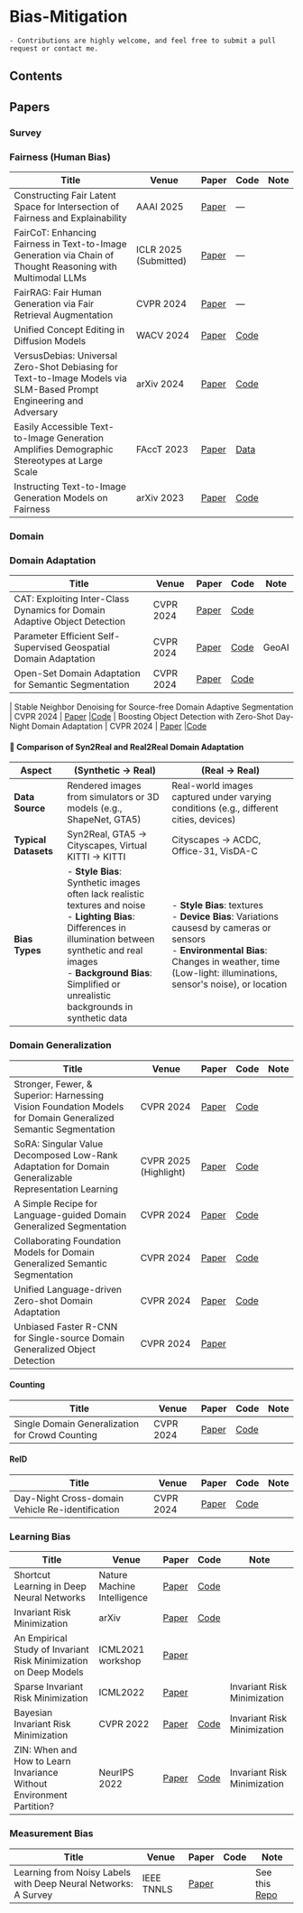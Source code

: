 # Bias-Mitigation


```
- Contributions are highly welcome, and feel free to submit a pull request or contact me.
```
## Contents


## Papers

### Survey
### Fairness (Human Bias)
| Title                                                                                                                | Venue       | Paper                                                                                                                     | Code | Note                   |
|----------------------------------------------------------------------------------------------------------------------|------------------------|----------------------------------------------------------------------------------------------------------------------------------|------|------------------------|
| Constructing Fair Latent Space for Intersection of Fairness and Explainability                                      | AAAI 2025              | [Paper](https://ojs.aaai.org/index.php/AAAI/article/view/32436)                                                                 | —    |  |
| FairCoT: Enhancing Fairness in Text-to-Image Generation via Chain of Thought Reasoning with Multimodal LLMs         | ICLR 2025 (Submitted)  | [Paper](https://openreview.net/forum?id=WGWoRZb0pT)                                                                             | —    |      |
| FairRAG: Fair Human Generation via Fair Retrieval Augmentation                                                      | CVPR 2024              | [Paper](https://openaccess.thecvf.com/content/CVPR2024/papers/Shrestha_FairRAG_Fair_Human_Generation_via_Fair_Retrieval_Augmentation_CVPR_2024_paper.pdf) | —    |           |
| Unified Concept Editing in Diffusion Models                                                                         | WACV 2024              | [Paper](https://arxiv.org/pdf/2308.14761)                                                                                       |[Code](https://github.com/rohitgandikota/unified-concept-editing)    |    |
| VersusDebias: Universal Zero-Shot Debiasing for Text-to-Image Models via SLM-Based Prompt Engineering and Adversary | arXiv 2024             | [Paper](https://arxiv.org/pdf/2407.19524)                                                                                       |[Code](https://github.com/versusdebias/versusdebias)    |             |
| Easily Accessible Text-to-Image Generation Amplifies Demographic Stereotypes at Large Scale                         | FAccT 2023             | [Paper](https://arxiv.org/pdf/2211.03759)                                                                                       | [Data](https://github.com/vinid/text-to-image-bias)    |         |
| Instructing Text-to-Image Generation Models on Fairness                                                             | arXiv 2023             | [Paper](https://arxiv.org/pdf/2302.10893)                                                                                       | [Code](http://github.com/ml-research/Fair-Diffusion)    |        |



### Domain

### Domain Adaptation
| Title                                                                                                                | Venue       | Paper                                                                                                                      | Code | Note                   |
|-----------------------------------------------------|------------------------|---------------------------------------------|------|------------------------|
| CAT: Exploiting Inter-Class Dynamics for Domain Adaptive Object Detection                          | CVPR 2024              | [Paper](https://openaccess.thecvf.com/content/CVPR2024/papers/Kennerley_CAT_Exploiting_Inter-Class_Dynamics_for_Domain_Adaptive_Object_Detection_CVPR_2024_paper.pdf)                                                                 | [Code](https://github.com/w1oves/Rein)    |  |
| Parameter Efficient Self-Supervised Geospatial Domain Adaptation  | CVPR 2024   | [Paper](https://openaccess.thecvf.com/content/CVPR2024/papers/Scheibenreif_Parameter_Efficient_Self-Supervised_Geospatial_Domain_Adaptation_CVPR_2024_paper.pdf)                                                                             | [Code](https://github.com/HSG-AIML/GDA)    |   GeoAI   |
| Open-Set Domain Adaptation for Semantic Segmentation  | CVPR 2024   | [Paper](https://openaccess.thecvf.com/content/CVPR2024/papers/Choe_Open-Set_Domain_Adaptation_for_Semantic_Segmentation_CVPR_2024_paper.pdf)      |[Code](https://github.com/HSG-AIML/GDA)

| Stable Neighbor Denoising for Source-free Domain Adaptive Segmentation  | CVPR 2024   | [Paper](https://openaccess.thecvf.com/content/CVPR2024/papers/Zhao_Stable_Neighbor_Denoising_for_Source-free_Domain_Adaptive_Segmentation_CVPR_2024_paper.pdf)      |[Code](https://github.com/DZhaoXd/SND)
| Boosting Object Detection with Zero-Shot Day-Night Domain Adaptation  | CVPR 2024   | [Paper](https://openaccess.thecvf.com/content/CVPR2024/papers/Du_Boosting_Object_Detection_with_Zero-Shot_Day-Night_Domain_Adaptation_CVPR_2024_paper.pdf)      |[Code](https://github.com/ZPDu/DAI-Net)










#### 🧩 Comparison of Syn2Real and Real2Real Domain Adaptation

| Aspect               | (Synthetic → Real)                                                                 | (Real → Real)                                                                 |
|----------------------|---------------------------------------------------------------------------------------------|-----------------------------------------------------------------------------------------|
| **Data Source**      | Rendered images from simulators or 3D models (e.g., ShapeNet, GTA5)                         | Real-world images captured under varying conditions (e.g., different cities, devices)   |
| **Typical Datasets** | Syn2Real, GTA5 → Cityscapes, Virtual KITTI → KITTI                                          | Cityscapes → ACDC, Office-31, VisDA-C                                             |
| **Bias Types**  | - **Style Bias**: Synthetic images often lack realistic textures and noise<br>- **Lighting Bias**: Differences in illumination between synthetic and real images<br>- **Background Bias**: Simplified or unrealistic backgrounds in synthetic data | - **Style Bias**: textures <br> - **Device Bias**: Variations causesd by cameras or sensors<br>- **Environmental Bias**: Changes in weather, time (Low-light: illuminations, sensor's noise), or location<br> |



### Domain Generalization
| Title                                                                                                                | Venue       | Paper                                                                                                                      | Code | Note                   |
|-----------------------------------------------------|------------------------|---------------------------------------------|------|------------------------|
| Stronger, Fewer, & Superior: Harnessing Vision Foundation Models for Domain Generalized Semantic Segmentation                          | CVPR 2024              | [Paper](https://arxiv.org/pdf/2312.04265v5)                                                                 | [Code](https://github.com/w1oves/Rein)    |  |
| SoRA: Singular Value Decomposed Low-Rank Adaptation for Domain Generalizable Representation Learning  | CVPR 2025 (Highlight)  | [Paper](https://arxiv.org/pdf/2412.04077v1)                                                                             | [Code](https://github.com/ysj9909/SoMA)    |      |
| A Simple Recipe for Language-guided Domain Generalized Segmentation  | CVPR 2024   | [Paper](https://openaccess.thecvf.com/content/CVPR2024/papers/Fahes_A_Simple_Recipe_for_Language-guided_Domain_Generalized_Segmentation_CVPR_2024_paper.pdf)      |[Code](https://astra-vision.github.io/FAMix/)
| Collaborating Foundation Models for Domain Generalized Semantic Segmentation  | CVPR 2024   | [Paper](https://openaccess.thecvf.com/content/CVPR2024/papers/Benigmim_Collaborating_Foundation_Models_for_Domain_Generalized_Semantic_Segmentation_CVPR_2024_paper.pdf)     |[Code](https://github.com/yasserben/CLOUDS)
| Unified Language-driven Zero-shot Domain Adaptation  | CVPR 2024   | [Paper](https://openaccess.thecvf.com/content/CVPR2024/papers/Yang_Unified_Language-driven_Zero-shot_Domain_Adaptation_CVPR_2024_paper.pdf)      |[Code](https://senqiaoyang.com/project/ulda/)
| Unbiased Faster R-CNN for Single-source Domain Generalized Object Detection  | CVPR 2024   | [Paper](https://openaccess.thecvf.com/content/CVPR2024/papers/Liu_Unbiased_Faster_R-CNN_for_Single-source_Domain_Generalized_Object_Detection_CVPR_2024_paper.pdf)      |



#### Counting
| Title                                                                                                                | Venue       | Paper                                                                                                                      | Code | Note                   |
|-----------------------------------------------------|------------------------|---------------------------------------------|------|------------------------|
| Single Domain Generalization for Crowd Counting  | CVPR 2024   | [Paper](https://openaccess.thecvf.com/content/CVPR2024/papers/Peng_Single_Domain_Generalization_for_Crowd_Counting_CVPR_2024_paper.pdf)      |[Code](https://github.com/Shimmer93/MPCount)

#### ReID
| Title                                                                                                                | Venue       | Paper                                                                                                                      | Code | Note                   |
|-----------------------------------------------------|------------------------|---------------------------------------------|------|------------------------|
| Day-Night Cross-domain Vehicle Re-identification  | CVPR 2024   | [Paper](https://openaccess.thecvf.com/content/CVPR2024/papers/Li_Day-Night_Cross-domain_Vehicle_Re-identification_CVPR_2024_paper.pdf)      |[Code](https://github.com/chenjingong/DN-ReID)
### Learning Bias
| Title                                                                                                                | Venue       | Paper                                                                                                                      | Code | Note                   |
|-----------------------------------------------------|------------------------|---------------------------------------------|------|------------------------|
| Shortcut Learning in Deep Neural Networks  | Nature Machine Intelligence   | [Paper](https://arxiv.org/pdf/2004.07780)                                                                             | [Code](https://github.com/rgeirhos/shortcut-perspective)    |      |
| Invariant Risk Minimization  | arXiv   | [Paper](https://arxiv.org/pdf/1907.02893)                                                                             | [Code](https://github.com/facebookresearch/InvariantRiskMinimization)    |      |
| An Empirical Study of Invariant Risk Minimization on Deep Models  | ICML2021 workshop   | [Paper](https://www.gatsby.ucl.ac.uk/~balaji/udl2021/accepted-papers/UDL2021-paper-044.pdf)                                                                             | |      |
| Sparse Invariant Risk Minimization  | ICML2022   | [Paper](https://proceedings.mlr.press/v162/zhou22e/zhou22e.pdf)                                                                             |     |  Invariant Risk Minimization  |
| Bayesian Invariant Risk Minimization | CVPR 2022  | [Paper](https://proceedings.mlr.press/v162/zhou22d/zhou22d.pdf)                                                                             | [Code](https://github.com/x-zho14/)    |  Invariant Risk Minimization  |
| ZIN: When and How to Learn Invariance Without Environment Partition? | NeurIPS 2022  | [Paper](https://openreview.net/forum?id=pUPFRSxfACD)                                                                             | [Code](https://github.com/linyongver/ZIN_official)    |  Invariant Risk Minimization  |

### Measurement Bias
| Title                                                                                                                | Venue       | Paper                                                                                                                      | Code | Note                   |
|-----------------------------------------------------|------------------------|---------------------------------------------|------|------------------------|
| Learning from Noisy Labels with Deep Neural Networks: A Survey  | IEEE TNNLS   | [Paper](https://arxiv.org/pdf/2004.07780)                                                                             |     |   See this [Repo](https://github.com/songhwanjun/Awesome-Noisy-Labels)  |


